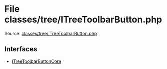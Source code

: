 File classes/tree/ITreeToolbarButton.php
=========

Source: [classes/tree/ITreeToolbarButton.php](https://github.com/PrestaShop/PrestaShop/blob/1.6.1.1/classes/tree/ITreeToolbarButton.php)

Interfaces
----------

* [ITreeToolbarButtonCore](interface.ITreeToolbarButtonCore.md)


